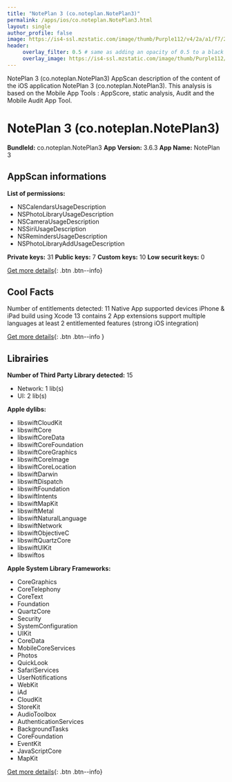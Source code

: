 ```yaml
---
title: "NotePlan 3 (co.noteplan.NotePlan3)"
permalink: /apps/ios/co.noteplan.NotePlan3.html
layout: single
author_profile: false
image: https://is4-ssl.mzstatic.com/image/thumb/Purple112/v4/2a/a1/f7/2aa1f7ac-0032-d025-9587-6143b7607abd/AppIcon-0-0-1x_U007emarketing-0-0-0-7-0-0-sRGB-0-0-0-GLES2_U002c0-512MB-85-220-0-0.png/512x512bb.jpg
header: 
     overlay_filter: 0.5 # same as adding an opacity of 0.5 to a black background
     overlay_image: https://is4-ssl.mzstatic.com/image/thumb/Purple112/v4/2a/a1/f7/2aa1f7ac-0032-d025-9587-6143b7607abd/AppIcon-0-0-1x_U007emarketing-0-0-0-7-0-0-sRGB-0-0-0-GLES2_U002c0-512MB-85-220-0-0.png/512x512bb.jpg
---
```

NotePlan 3 (co.noteplan.NotePlan3) AppScan description of the content of the iOS application NotePlan 3 (co.noteplan.NotePlan3). This analysis is based on the Mobile App Tools : AppScore, static analysis, Audit and the Mobile Audit App Tool.

# NotePlan 3 (co.noteplan.NotePlan3)

**BundleId:** co.noteplan.NotePlan3
**App Version:** 3.6.3
**App Name:** NotePlan 3


## AppScan informations 

**List of permissions:** 
- NSCalendarsUsageDescription
- NSPhotoLibraryUsageDescription
- NSCameraUsageDescription
- NSSiriUsageDescription
- NSRemindersUsageDescription
- NSPhotoLibraryAddUsageDescription
  
  
**Private keys:** 31
**Public keys:** 7
**Custom keys:** 10
**Low securit keys:** 0
  
[Get more details](/pricing.html){: .btn .btn--info}

## Cool Facts

Number of entitlements detected: 11
Native App
supported devices iPhone & iPad
build using Xcode 13
contains 2 App extensions
support multiple languages
at least 2 entitlemented features (strong iOS integration)
  
[Get more details](/pricing.html){: .btn .btn--info }

## Librairies 
**Number of Third Party Library detected:** 15
- Network: 1 lib(s)
- UI: 2 lib(s)


**Apple dylibs:**
- libswiftCloudKit
- libswiftCore
- libswiftCoreData
- libswiftCoreFoundation
- libswiftCoreGraphics
- libswiftCoreImage
- libswiftCoreLocation
- libswiftDarwin
- libswiftDispatch
- libswiftFoundation
- libswiftIntents
- libswiftMapKit
- libswiftMetal
- libswiftNaturalLanguage
- libswiftNetwork
- libswiftObjectiveC
- libswiftQuartzCore
- libswiftUIKit
- libswiftos


**Apple System Library Frameworks:**
- CoreGraphics
- CoreTelephony
- CoreText
- Foundation
- QuartzCore
- Security
- SystemConfiguration
- UIKit
- CoreData
- MobileCoreServices
- Photos
- QuickLook
- SafariServices
- UserNotifications
- WebKit
- iAd
- CloudKit
- StoreKit
- AudioToolbox
- AuthenticationServices
- BackgroundTasks
- CoreFoundation
- EventKit
- JavaScriptCore
- MapKit


  
[Get more details](/pricing.html){: .btn .btn--info}

